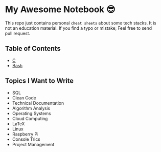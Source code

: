 
# My Awesome Notebook 😎

This repo just contains personal `cheat sheets` about some tech stacks. It is not an education material. If you find a typo or mistake; Feel free to send pull request.

## Table of Contents

- [C](https://github.com/ridvanaltun/my-awesome-notebook/tree/master/C)
- [Bash](https://github.com/ridvanaltun/my-awesome-notebook/tree/master/Bash)

## Topics I Want to Write

- SQL
- Clean Code
- Technical Documentation
- Algorithm Analysis
- Operating Systems
- Cloud Computing
- LaTeX
- Linux
- Raspberry Pi
- Console Trics
- Project Management